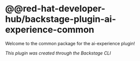 # @@red-hat-developer-hub/backstage-plugin-ai-experience-common

Welcome to the common package for the ai-experience plugin!

_This plugin was created through the Backstage CLI_
